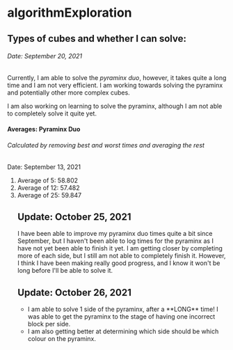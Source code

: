 # algorithmExploration

## **Types of cubes and whether I can solve:**
###### Date: September 20, 2021
Currently, I am able to solve the _pyraminx duo_, however, it takes quite a long time and I am not very efficient. I am working towards solving the pyraminx and potentially other more complex cubes.

I am also working on learning to solve the pyraminx, although I am not able to completely solve it quite yet.

#### Averages: Pyraminx Duo
###### Calculated by removing best and worst times and averaging the rest
Date: September 13, 2021
<ol> 
  <li>Average of 5: 58.802 </li>
  <li>Average of 12: 57.482 </li>
  <li>Average of 25: 59.847 </li>

## Update: October 25, 2021
I have been able to improve my pyraminx duo times quite a bit since September, but I haven't been able to log times for the pyraminx as I have not yet been able to finish it yet. I am getting closer by completing more of each side, but I still am not able to completely finish it. However, I think I have been making really good progress, and I know it won't be long before I'll be able to solve it.

## Update: October 26, 2021
  <ul>
    <li>I am able to solve 1 side of the pyraminx, after a **LONG** time! I was able to get the pyraminx to the stage of having one incorrect block per side.</li>
    <li>I am also getting better at determining which side should be which colour on the pyraminx.</li>
  
